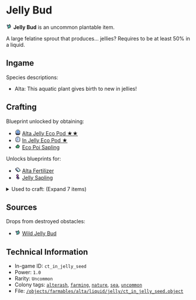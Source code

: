 # Jelly Bud

<img src="https://raw.githubusercontent.com/Ceterai/Enternia/main/objects/farmables/alta/liquid/jelly/icon.png" alt="Jelly Bud icon" loading="lazy" height=16px width="auto" /> **Jelly Bud** is an uncommon plantable item.

A large felatine sprout that produces... jellies? Requires to be at least 50% in a liquid.

## Ingame

Species descriptions:

- Alta: This aquatic plant gives birth to new in jellies!

## Crafting

Blueprint unlocked by obtaining:

- <img src="https://raw.githubusercontent.com/Ceterai/Enternia/main/objects/farmables/alta/liquid/jelly/pod_alta/icon.png" alt="Alta Jelly Eco Pod ★★ icon" loading="lazy" height=16px width="auto" /> [Alta Jelly Eco Pod ★★](https://ceterai.github.io/MyEnternia/Wiki/AltaJellyEcoPod)
- <img src="https://raw.githubusercontent.com/Ceterai/Enternia/main/objects/farmables/alta/liquid/jelly/pod/icon.png" alt="In Jelly Eco Pod ★ icon" loading="lazy" height=16px width="auto" /> [In Jelly Eco Pod ★](https://ceterai.github.io/MyEnternia/Wiki/InJellyEcoPod)
- <img src="https://raw.githubusercontent.com/Ceterai/Enternia/main/objects/farmables/alta/ground/isoslime/eco_green/icon.png" alt="Eco Poi Sapling icon" loading="lazy" height=16px width="auto" /> [Eco Poi Sapling](https://ceterai.github.io/MyEnternia/Wiki/EcoPoiSapling)

Unlocks blueprints for:

- <img src="https://raw.githubusercontent.com/Ceterai/Enternia/main/items/active/alta/tools/fertilize/ct_alta_fertilizer.png" alt="Alta Fertilizer icon" loading="lazy" height=16px width="auto" /> [Alta Fertilizer](https://ceterai.github.io/MyEnternia/Wiki/AltaFertilizer)
- <img src="https://raw.githubusercontent.com/Ceterai/Enternia/main/objects/farmables/alta/liquid/jelly/sapling/icon.png" alt="Jelly Sapling icon" loading="lazy" height=16px width="auto" /> [Jelly Sapling](https://ceterai.github.io/MyEnternia/Wiki/JellySapling)

<details markdown="1"><summary>Used to craft: (Expand 7 items)</summary>

- <img src="https://raw.githubusercontent.com/Ceterai/Enternia/main/objects/farmables/alta/liquid/jelly/eco_alta/icon.png" alt="Eco Alta Jelly Sapling ★★ icon" loading="lazy" height=16px width="auto" /> [Eco Alta Jelly Sapling ★★](https://ceterai.github.io/MyEnternia/Wiki/EcoAltaJellySapling)
- <img src="https://raw.githubusercontent.com/Ceterai/Enternia/main/objects/farmables/alta/liquid/jelly/pod_alta/icon.png" alt="Alta Jelly Eco Pod ★★ icon" loading="lazy" height=16px width="auto" /> [Alta Jelly Eco Pod ★★](https://ceterai.github.io/MyEnternia/Wiki/AltaJellyEcoPod)
- <img src="https://raw.githubusercontent.com/Ceterai/Enternia/main/objects/farmables/alta/liquid/jelly/boosted/icon.png" alt="Boosted Jelly Sapling icon" loading="lazy" height=16px width="auto" /> [Boosted Jelly Sapling](https://ceterai.github.io/MyEnternia/Wiki/BoostedJellySapling)
- <img src="https://raw.githubusercontent.com/Ceterai/Enternia/main/objects/farmables/alta/liquid/jelly/eco/icon.png" alt="Eco Jelly Sapling icon" loading="lazy" height=16px width="auto" /> [Eco Jelly Sapling](https://ceterai.github.io/MyEnternia/Wiki/EcoJellySapling)
- <img src="https://raw.githubusercontent.com/Ceterai/Enternia/main/objects/farmables/alta/liquid/jelly/pod/icon.png" alt="In Jelly Eco Pod ★ icon" loading="lazy" height=16px width="auto" /> [In Jelly Eco Pod ★](https://ceterai.github.io/MyEnternia/Wiki/InJellyEcoPod)
- <img src="https://raw.githubusercontent.com/Ceterai/Enternia/main/objects/farmables/alta/liquid/jelly/sapling/icon.png" alt="Jelly Sapling icon" loading="lazy" height=16px width="auto" /> [Jelly Sapling](https://ceterai.github.io/MyEnternia/Wiki/JellySapling)
- <img src="https://raw.githubusercontent.com/Ceterai/Enternia/main/objects/farmables/alta/ground/isoslime/icon.png" alt="Isoslime Seed icon" loading="lazy" height=16px width="auto" /> [Isoslime Seed](https://ceterai.github.io/MyEnternia/Wiki/IsoslimeSeed)

</details>

## Sources

Drops from destroyed obstacles:

- <img src="https://raw.githubusercontent.com/Ceterai/Enternia/main/objects/farmables/alta/liquid/jelly/icon.png" alt="Wild Jelly Bud icon" loading="lazy" height=16px width="auto" /> [Wild Jelly Bud](https://ceterai.github.io/MyEnternia/Wiki/WildJellyBud)

## Technical Information

- In-game ID: `ct_in_jelly_seed`
- Power: `1.0`
- Rarity: `Uncommon`
- Colony tags: [`alterash`](https://ceterai.github.io/MyEnternia/Wiki/Tags/Alterash), [`farming`](https://ceterai.github.io/MyEnternia/Wiki/Tags/Farming), [`nature`](https://ceterai.github.io/MyEnternia/Wiki/Tags/Nature), [`sea`](https://ceterai.github.io/MyEnternia/Wiki/Tags/Sea), [`uncommon`](https://ceterai.github.io/MyEnternia/Wiki/Tags/Uncommon)
- File: [`/objects/farmables/alta/liquid/jelly/ct_in_jelly_seed.object`](https://github.com/Ceterai/Enternia/blob/main/objects/farmables/alta/liquid/jelly/ct_in_jelly_seed.object)
